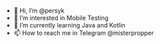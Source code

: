 - 👋 Hi, I’m @persyk
- 👀 I’m interested in Mobile Testing
- 🌱 I’m currently learning Java and Kotlin
- 📫 How to reach me in Telegram @misterpropper

<!---
persyk/persyk is a ✨ special ✨ repository because its `README.md` (this file) appears on your GitHub profile.
You can click the Preview link to take a look at your changes.
--->
